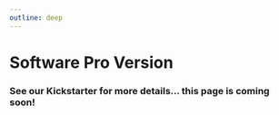 ```yaml
---
outline: deep
---
```


# Software Pro Version

### See our Kickstarter for more details... this page is coming soon!
